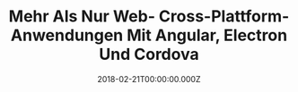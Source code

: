 ---
title: Mehr Als Nur Web- Cross-Plattform-Anwendungen Mit Angular, Electron Und Cordova
date: 2018-02-21T00:00:00.000Z
image: speaking.jpg
event: BASTA! Spring 2018
tags: [Javascript,Web,Development]
category: talks
---